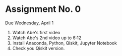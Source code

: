 # Assignment No. 0

Due Wednesday, April 1

1. Watch Abe's first video
1. Watch Abe's 2nd video up to 6:12
1. Install Anaconda, Python, Qiskit, Jupyter Notebook
1. Check you Qiskit version.
